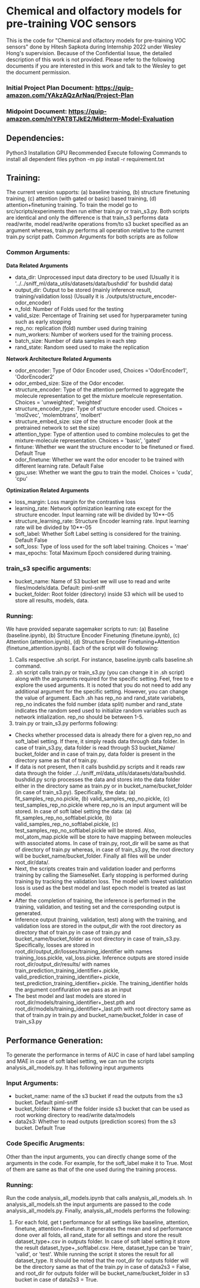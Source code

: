 # Chemical and olfactory models for pre-training VOC sensors

This is the code for "Chemical and olfactory models for pre-training VOC sensors" done by Hitesh Sapkota during Internship 2022 under Wesley Hong's supervision.
Because of the Confidential Issue, the detailed description of this work is not provided. Please refer to the following documents if you are interested in this work 
and talk to the Wesley to get the document permission.
### Initial Project Plan Document: https://quip-amazon.com/YAkzAQzArNaq/Project-Plan
### Midpoint Document: https://quip-amazon.com/nlYPAT8TJkE2/Midterm-Model-Evaluation

## Dependencies:
Python3 Installation
GPU Recommended
Execute following Commands to install all dependent files
python -m pip install -r requirement.txt

## Training:
  The current version supports: (a) baseline training, (b) structure finetuning training, (c) attention (with gated or basic) based training, (d) attention+finetuning training. To train the model go to src/scripts/experiments then run either train.py or train_s3.py. Both scripts are identical and only the difference is that train_s3 performs data read/write, model read/write operations from/to s3 bucket specified as an argument whereas, train.py performs all operation relative to the current train.py script path. Common Arguments for both scripts are as follow
  
  ### Common Arguments:
  **Data Related Arguments**
  - data_dir: Unprocessed input data directory to be used (Usually it is '../../sniff_ml/data_utils/datasets/data/bushdid' for bushdid data)
  - output_dir: Output to be stored (mainly inference result, training/validation loss) (Usually it is ./outputs/structure_encoder-odor_encoder)
  - n_fold: Number of Folds used for the testing
  - valid_size: Percentage of Training set used for hyperparameter tuning such as early stopping
  - rep_no: replication (fold) number used during training 
  - num_workers: Number of workers used for the training process.
  - batch_size: Number of data samples in each step
  - rand_state: Random seed used to make the replication
  
  **Network Architecture Related Arguments**
  - odor_encoder: Type of Odor Encoder used, Choices ='OdorEncoder1', 'OdorEncoder2'
  - odor_embed_size: Size of the Odor encoder.
  - structure_encoder: Type of the attention performed to aggregate the molecule representation to get the mixture moelcule representation. Choices =           'unweighted', 'weighted'
  - structure_encoder_type: Type of structure encoder used. Choices = 'mol2vec', 'molembtrans', 'molbert'
  - structure_embed_size: size of the structure encoder (look at the pretrained network to set the size)
  - attention_type: Type of attention used to combine molecules to get the mixture-molecule representation. Choices = 'basic', 'gated'
  - fintune: Whether we want the structure encoder to be finetuned or fixed. Default True
  - odor_finetune: Whether we want the odor encoder to be trained with different learning rate. Default False
  - gpu_use: Whether we want the gpu to train the model. Choices = 'cuda', 'cpu'
  
  **Optimization Related Arguments**
  - loss_margin: Loss margin for the contrastive loss
  - learning_rate: Network optimization learning rate except for the structure encoder. Input learning rate will be divided by 10**-05
  - structure_learning_rate: Structure Encoder learning rate. Input learning rate will be divided by 10**-05
  - soft_label: Whether Soft Label setting is considered for the training. Default False
  - soft_loss: Type of loss used for the soft label training. Choices = 'mae'
  - max_epochs: Total Maximum Epoch considered during training.

  ### train_s3 specific arguments:
  - bucket_name: Name of S3 bucket we will use to read and write files/models/data. Default: piml-sniff
  - bucket_folder: Root folder (directory) inside S3 which will be used to store all results, models, data. 

  
  ### Running:
  We have provided separate sagemaker scripts to run: (a) Baseline (baseline.ipynb), (b) Structure Encoder Finetuning (finetune.ipynb), (c) Attention (attention.ipynb), (d) Structure Encoder Finetuning+Attention (finetune_attention.ipynb). Each of the script will do following:
  1. Calls respective .sh script. For instance, baseline.ipynb calls baseline.sh command.
  2. .sh script calls train.py or train_s3.py (you can change it in .sh script) along with the arguments required for the specific setting. Feel, free to e 
     explore the used arguments. It is noted that you do not need to add any additional argument for the specific setting. However, you can change the          value of argument. Each .sh has rep_no and rand_state variabels, rep_no indicates the fold number (data split) number and rand_state indicates the          random seed used to initialize random variables such as network intialization. rep_no should be between 1-5. 
  3. train.py or train_s3.py performs following:
  - Checks whether processed data is already there for a given rep_no and soft_label setting. If there, it simply reads data through data folder. In case       of train_s3.py, data folder is read through S3 bucket_Name/ bucket_folder and in case of train.py, data folder is present in the directory same as that     of train.py.
  - If data is not present, then it calls bushdid.py scripts and it reads raw data through the folder ../../sniff_ml/data_utils/datasets/data/bushdid.         bushdid.py scrip processes the data and stores into the data folder either in the directory same as train.py or in bucket_name/bucket_folder (in case       of train_s3.py). Specifically, the data: (a) fit_samples_rep_no.pickle, (b) valid_samples_rep_no.pickle, (c) test_samples_rep_no.pickle where rep_no is an input argument will be stored. In case of soft label setting the data: (a) fit_samples_rep_no_softlabel.pickle, (b) valid_samples_rep_no_softlabel.pickle, (c) test_samples_rep_no_softlabel.pickle will be stored. Also, mol_atom_map.pickle will be store to have mapping between moleucles with associated atoms. In case of train.py, root_dir will be same as that of directory of train.py whereas, in case of train_s3.py, the root directory will be bucket_name/bucket_folder. Finally all files will be under root_dir/data/.
  - Next, the scripts creates train and validation loader and performs training by calling the SiameseNet. Early stopping is performed during training by tracking the validation loss. The model with lowest validation loss is used as the best model and last epoch model is treated as last model. 
  - After the completion of training, the inference is performed in the training, validation, and testing set and the corresponding output is generated.
  - Inference output (training, validation, test) along with the training, and validation loss are stored in the output_dir with the root directory as         directory that of train.py in case of train.py and bucket_name/bucket_folder as root directory in case of train_s3.py. Specifically, losses are stored     in root_dir/output_dir/losses/training_identifier with names training_loss.pickle, val_loss.picke. Inference outputs are stored inside                     root_dir/output_dir/results/ with names train_prediction_training_identifier+.pickle, valid_prediction_training_identifier+.pickle,                          test_prediction_training_identifier+.pickle. The training_identifier holds the argument confifuration we pass as an input
  - The best model and last models are stored in root_dir/models/training_identifier+_best.pth and root_dir/models/training_identifier+_last.pth with root directory same as that of train.py in train.py and bucket_name/bucket_folder in case of train_s3.py

## Performance Generation:
To generate the performance in terms of AUC in case of hard label sampling and MAE in case of soft label setting, we can run the scripts analysis_all_models.py. It has following input arguments
### Input Arguments:
- bucket_name: name of the s3 bucket if read the outputs from the s3 bucket. Default piml-sniff
- bucket_folder: Name of the folder inside s3 bucket that can be used as root working directory to read/write data/models
- data2s3: Whether to read outputs (prediction scores) from the s3 bucket. Default True
### Code Specific Arugments:
Other than the input arguments, you can directly change some of the arguments in the code. For example, for the soft_label make it to True. Most of them are same as that of the one used during the training process.

### Running:
Run the code analysis_all_models.ipynb that calls analysis_all_models.sh. In analysis_all_models.sh the input arguments are passed to the code analysis_all_models.py. Finally, analysis_all_models performs the following:
1. For each fold, get t performance for all settings like baseline, attention, finetune, attention+finetune. It generates the mean and sd performance done over all folds, all rand_state for all settings and store the result  dataset_type+.csv in outputs folder. In case of soft label setting it store the result dataset_type+_softlabel.csv. Here, dataset_type can be 'train', 'valid', or 'test'. While running the script it stores the result for all dataset_type. It should be noted that the root_dir for outputs folder will be the directory same as that of the train.py in case of data2s3 = False, and root_dir for outputs folder will be bucket_name/bucket_folder in s3 bucket in case of data2s3 = True.
  

 


